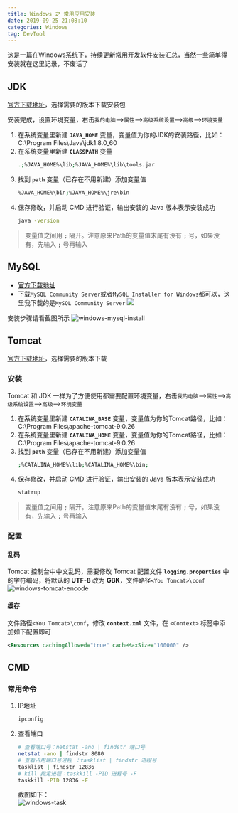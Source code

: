 ```yaml
---
title: Windows 之 常用应用安装
date: 2019-09-25 21:08:10
categories: Windows
tag: DevTool
---
```


这是一篇在Windows系统下，持续更新常用开发软件安装汇总，当然一些简单得安装就在这里记录，不废话了

## JDK

[官方下载地址](https://www.oracle.com/technetwork/java/javase/downloads/index.html)，选择需要的版本下载安装包

安装完成，设置环境变量，右击`我的电脑`-->`属性`-->`高级系统设置`-->`高级`-->`环境变量`
1. 在系统变量里新建 **`JAVA_HOME`** 变量，变量值为你的JDK的安装路径，比如：C:\Program Files\Java\jdk1.8.0_60
2. 在系统变量里新建 **`CLASSPATH`** 变量
    ```bash
    .;%JAVA_HOME%\lib;%JAVA_HOME%\lib\tools.jar
    ```
3. 找到 **`path`** 变量（已存在不用新建）添加变量值
    ```bash
    %JAVA_HOME%\bin;%JAVA_HOME%\jre\bin
    ```
4. 保存修改，并启动 CMD 进行验证，输出安装的 Java 版本表示安装成功
    ```bash
    java -version
    ```
>变量值之间用 **`;`** 隔开。注意原来Path的变量值末尾有没有 **`;`** 号，如果没有，先输入 **`;`** 号再输入

## MySQL

* [官方下载地址](https://dev.mysql.com/downloads/)
* 下载`MySQL Community Server`或者`MySQL Installer for Windows`都可以，这里我下载的是`MySQL Community Server`
    ![](https://res.cloudinary.com/incoder/image/upload/v1569640711/blog/windows-mysql-download.png)

安装步骤请看截图所示
![windows-mysql-install](https://res.cloudinary.com/incoder/image/upload/v1569640478/blog/windows-mysql-install.png)

## Tomcat

[官方下载地址](http://tomcat.apache.org/)，选择需要的版本下载

### 安装

Tomcat 和 JDK 一样为了方便使用都需要配置环境变量，右击`我的电脑`-->`属性`-->`高级系统设置`-->`高级`-->`环境变量`
1. 在系统变量里新建 **`CATALINA_BASE`** 变量，变量值为你的Tomcat路径，比如：C:\Program Files\apache-tomcat-9.0.26
2. 在系统变量里新建 **`CATALINA_HOME`** 变量，变量值为你的Tomcat路径，比如：C:\Program Files\apache-tomcat-9.0.26
3. 找到 **`path`** 变量（已存在不用新建）添加变量值
    ```bash
    ;%CATALINA_HOME%\lib;%CATALINA_HOME%\bin;
    ```
4. 保存修改，并启动 CMD 进行验证，输出安装的 Java 版本表示安装成功
    ```bash
    statrup
    ```
>变量值之间用 **`;`** 隔开。注意原来Path的变量值末尾有没有 **`;`** 号，如果没有，先输入 **`;`** 号再输入

### 配置

#### 乱码

Tomcat 控制台中中文乱码，需要修改 Tomcat 配置文件 **`logging.properties`** 中的字符编码，将默认的 **UTF-8** 改为 **GBK**，文件路径`<You Tomcat>\conf`
![windows-tomcat-encode](https://res.cloudinary.com/incoder/image/upload/v1569644342/blog/windows-tomcat-encode.png)

#### 缓存

文件路径`<You Tomcat>\conf`，修改 **`context.xml`** 文件，在 `<Context>` 标签中添加如下配置即可
```xml
<Resources cachingAllowed="true" cacheMaxSize="100000" />
```

## CMD

### 常用命令

1. IP地址
   ```bash
   ipconfig
   ```
2. 查看端口
    ```bash
    # 查看端口号：netstat -ano | findstr 端口号
    netstat -ano | findstr 8080
    # 查看占用端口号进程 ：tasklist | findstr 进程号
    tasklist | findstr 12836
    # kill 指定进程：taskkill -PID 进程号 -F 
    taskkill -PID 12836 -F
    ```
    截图如下：  
    ![windows-task](https://res.cloudinary.com/incoder/image/upload/v1569655372/blog/windows-task.png)
